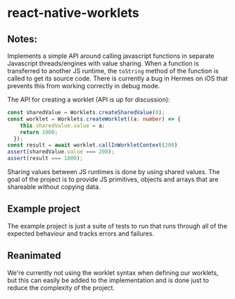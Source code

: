 # react-native-worklets

## Notes:

Implements a simple API around calling javascript functions in separate Javascript threads/engines with value sharing. When a function is transferred to another JS runtime, the `toString` method of the function is called to get its source code. There is currently a bug in Hermes on iOS that prevents this from working correctly in debug mode.

The API for creating a worklet (API is up for discussion):

```ts
const sharedValue = Worklets.createSharedValue(0);
const worklet = Worklets.createWorklet((a: number) => {
    this.sharedValue.value = a;
    return 1000;
  });
const result = await worklet.callInWorkletContext(200)
assert(sharedValue.value === 200);
assert(result === 1000);
```

Sharing values between JS runtimes is done by using shared values. The goal of the project is to provide JS primitives, objects and arrays that are shareable without copying data.

## Example project
The example project is just a suite of tests to run that runs through all of the expected behaviour and tracks errors and failures.

## Reanimated
We're currently not using the worklet syntax when defining our worklets, but this can easily be added to the implementation and is done just to reduce the complexity of the project.
